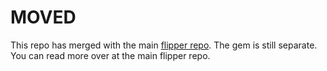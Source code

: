 # MOVED

This repo has merged with the main [flipper repo](https://github.com/jnunemaker/flipper). The gem is still separate. You can read more over at the main flipper repo.
